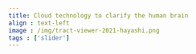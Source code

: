 ```yaml
---
title: Cloud technology to clarify the human brain
align : text-left
image : /img/tract-viewer-2021-hayashi.png
tags : ['slider']
---
```

